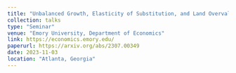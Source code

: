 ```yaml
---
title: "Unbalanced Growth, Elasticity of Substitution, and Land Overvaluation"
collection: talks
type: "Seminar"
venue: "Emory University, Department of Economics"
link: https://economics.emory.edu/
paperurl: https://arxiv.org/abs/2307.00349
date: 2023-11-03
location: "Atlanta, Georgia"
---
```

